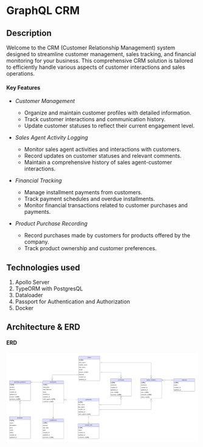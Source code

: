 # GraphQL CRM

## Description

Welcome to the CRM (Customer Relationship Management) system designed to streamline customer management, sales tracking, and financial monitoring for your business. This comprehensive CRM solution is tailored to efficiently handle various aspects of customer interactions and sales operations.

#### Key Features

- *Customer Management*
    - Organize and maintain customer profiles with detailed information.
    - Track customer interactions and communication history.
    - Update customer statuses to reflect their current engagement level.

- *Sales Agent Activity Logging*
    - Monitor sales agent activities and interactions with customers.
    - Record updates on customer statuses and relevant comments.
    - Maintain a comprehensive history of sales agent-customer interactions.

- *Financial Tracking*
    - Manage installment payments from customers.
    - Track payment schedules and overdue installments.
    - Monitor financial transactions related to customer purchases and payments.

- *Product Purchase Recording*
    - Record purchases made by customers for products offered by the company.
    - Track product ownership and customer preferences.

## Technologies used

1. Apollo Server
2. TypeORM with PostgresQL
3. Dataloader
4. Passport for Authentication and Authorization  
3. Docker 

## Architecture & ERD

#### ERD

![ERD](/docs/GraphQL%20CRM%20ERD.png "ERD")

